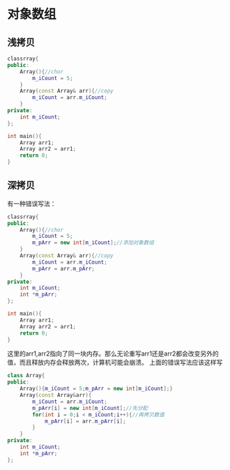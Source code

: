 # 对象数组
## 浅拷贝
```C++
classrray{
public:
    Array(){//chor
        m_iCount = 5;
    }
    Array(const Array& arr){//copy
        m_iCount = arr.m_iCount;
    }
private:
    int m_iCount;
};
```
```C++
int main(){
    Array arr1;
    Array arr2 = arr1;
    return 0;
}
```


## 深拷贝

有一种错误写法：
```C++
classrray{
public:
    Array(){//chor
        m_iCount = 5;
        m_pArr = new int[m_iCount];//添加对象数组
    }
    Array(const Array& arr){//copy
        m_iCount = arr.m_iCount;
        m_pArr = arr.m_pArr;
    }
private:
    int m_iCount;
    int *m_pArr;
};
```
```C++
int main(){
    Array arr1;
    Array arr2 = arr1;
    return 0;
}
```
这里的arr1,arr2指向了同一块内存。那么无论重写arr1还是arr2都会改变另外的值，而且释放内存会释放两次，计算机可能会崩溃。
上面的错误写法应该这样写
```C++
class Array{
public:
    Array(){m_iCount = 5;m_pArr = new int[m_iCount];}
    Array(const Array&arr){
        m_iCount = arr.m_iCount;
        m_pArr[i] = new int[m_iCount];//先分配
        for(int i = 0;i < m_iCount;i++){//再拷贝数值
            m_pArr[i] = arr.m_pArr[i];
        }
    }
private:
    int m_iCount;
    int *m_pArr;
};
```